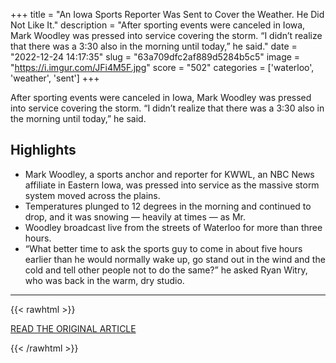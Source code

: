 +++
title = "An Iowa Sports Reporter Was Sent to Cover the Weather. He Did Not Like It."
description = "After sporting events were canceled in Iowa, Mark Woodley was pressed into service covering the storm. “I didn’t realize that there was a 3:30 also in the morning until today,” he said."
date = "2022-12-24 14:17:35"
slug = "63a709dfc2af889d5284b5c5"
image = "https://i.imgur.com/JFi4M5F.jpg"
score = "502"
categories = ['waterloo', 'weather', 'sent']
+++

After sporting events were canceled in Iowa, Mark Woodley was pressed into service covering the storm. “I didn’t realize that there was a 3:30 also in the morning until today,” he said.

## Highlights

- Mark Woodley, a sports anchor and reporter for KWWL, an NBC News affiliate in Eastern Iowa, was pressed into service as the massive storm system moved across the plains.
- Temperatures plunged to 12 degrees in the morning and continued to drop, and it was snowing — heavily at times — as Mr.
- Woodley broadcast live from the streets of Waterloo for more than three hours.
- “What better time to ask the sports guy to come in about five hours earlier than he would normally wake up, go stand out in the wind and the cold and tell other people not to do the same?” he asked Ryan Witry, who was back in the warm, dry studio.

---

{{< rawhtml >}}
  <p class="article-category">
    <a target="_blank" href="https://www.nytimes.com/2022/12/23/us/iowa-sports-reporter-mark-woodley-weather.html?unlocked_article_code=SowKMsGHZ7YjN_vBBFoLKvn7i_Zu-CZLE4dC6lK1Ygr1AlhkEbUU7Xw2_FlJ1cvYxzr-uXCGloMHyiZbpCgkaWyw2vQJZc_CqiAybqOYqFiqEUq6mSk9pso1sOZERFss3iZ1TdPU3rROIIatMeiSaf54XEkNWeUN3alxheUQnwvQvZFFwqU3iZwqAegzFwLXazcCTG7-ExBJh6q0lD4-GP1UnLhhBOFp5NDOGGmU0yXEh8MkoR6KwNmSEAC4ytqimrC5kMe0hoTintDJqNcWHrhY9x-qthTjFIKvyr9VD0FRxEUvBOQwc2QCvAOxGpU-1ceZR3MbZmZRjLNrkZ_GQFeaFFu_lNH6dqgS-csk&amp;smid=re-share">READ THE ORIGINAL ARTICLE</a>
  </p>
{{< /rawhtml >}}
